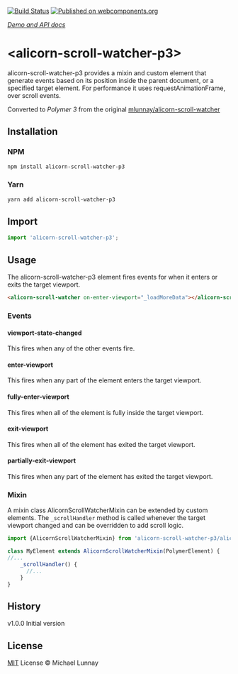 [![Build Status](https://travis-ci.org/mlunnay/alicorn-scroll-watcher-p3.svg?branch=master)](https://travis-ci.org/mlunnay/alicorn-scroll-watcher-p3) [![Published on webcomponents.org](https://img.shields.io/badge/webcomponents.org-published-blue.svg)](https://www.webcomponents.org/element/mlunnay/alicorn-scroll-watcher-p3)

_[Demo and API docs](https://www.webcomponents.org/element/mlunnay/alicorn-scroll-watcher-p3)_

# &lt;alicorn-scroll-watcher-p3&gt; 
alicorn-scroll-watcher-p3 provides a mixin and custom element that generate events based on its position inside the parent document, or a specified target element. For performance it uses requestAnimationFrame, over scroll events.

Converted to *Polymer 3* from the original [mlunnay/alicorn-scroll-watcher](https://github.com/mlunnay/alicorn-scroll-watcher)

## Installation
### NPM
```bash
npm install alicorn-scroll-watcher-p3
```
### Yarn
```bash
yarn add alicorn-scroll-watcher-p3
```

## Import
```javascript
import 'alicorn-scroll-watcher-p3';
```

## Usage
The alicorn-scroll-watcher-p3 element fires events for when it enters or exits the target viewport.
```html 
<alicorn-scroll-watcher on-enter-viewport="_loadMoreData"></alicorn-scroll-watcher>
```

### Events

#### viewport-state-changed
This fires when any of the other events fire.

#### enter-viewport
This fires when any part of the element enters the target viewport.

#### fully-enter-viewport
This fires when all of the element is fully inside the target viewport.

#### exit-viewport
This fires when all of the element has exited the target viewport.

#### partially-exit-viewport
This fires when any part of the element has exited the target viewport.

### Mixin
A mixin class AlicornScrollWatcherMixin can be extended by custom elements. The `_scrollHandler` method is called whenever the target viewport changed and can be overridden to add scroll logic.

```javascript
import {AlicornScrollWatcherMixin} from 'alicorn-scroll-watcher-p3/alicorn-scroll-watcher-mixin';

class MyElement extends AlicornScrollWatcherMixin(PolymerElement) {
//...
    _scrollHandler() {
      //...
    }
}
```

## History
v1.0.0 Initial version

## License
[MIT](https://cdn.rawgit.com/mlunnay/alicorn-scroll-watcher/9cc23971/LICENSE.txt) License © Michael Lunnay
